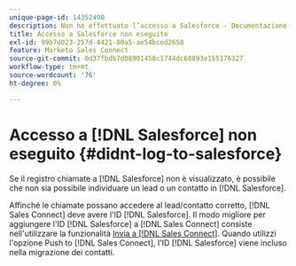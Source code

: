 ```yaml
---
unique-page-id: 14352490
description: Non ho effettuato l’accesso a Salesforce - Documentazione Marketo - Documentazione del prodotto
title: Accesso a Salesforce non eseguito
exl-id: 99b7d023-257d-4421-80a5-ae54bced2658
feature: Marketo Sales Connect
source-git-commit: 0d37fbdb7d08901458c1744dc68893e155176327
workflow-type: tm+mt
source-wordcount: '76'
ht-degree: 0%

---
```


# Accesso a [!DNL Salesforce] non eseguito {#didnt-log-to-salesforce}

Se il registro chiamate a [!DNL Salesforce] non è visualizzato, è possibile che non sia possibile individuare un lead o un contatto in [!DNL Salesforce].

Affinché le chiamate possano accedere al lead/contatto corretto, [!DNL Sales Connect] deve avere l&#39;ID [!DNL Salesforce]. Il modo migliore per aggiungere l&#39;ID [!DNL Salesforce] a [!DNL Sales Connect] consiste nell&#39;utilizzare la funzionalità [Invia a [!DNL Sales Connect]](/help/marketo/product-docs/marketo-sales-connect/crm/salesforce-customization/push-to-sales-connect.md). Quando utilizzi l&#39;opzione Push to [!DNL Sales Connect], l&#39;ID [!DNL Salesforce] viene incluso nella migrazione dei contatti.
